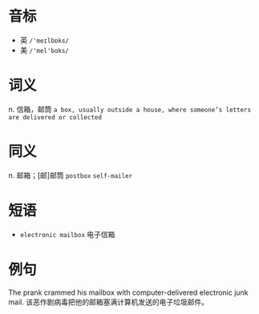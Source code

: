 # 音标

- 英 `/'meɪlbɒks/`
- 美 `/'mel'bɑks/`

# 词义

n. 信箱，邮筒
`a box, usually outside a house, where someone’s letters are delivered or collected`

# 同义

n. 邮箱；[邮]邮筒
`postbox` `self-mailer`

# 短语

- `electronic mailbox` 电子信箱

# 例句

The prank crammed his mailbox with computer-delivered electronic junk mail.
该恶作剧病毒把他的邮箱塞满计算机发送的电子垃圾邮件。


